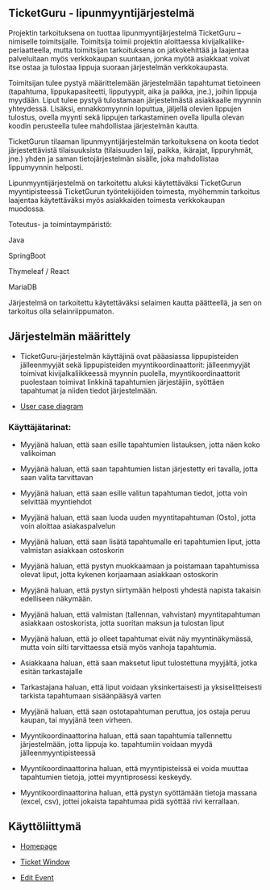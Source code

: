 ## TicketGuru - lipunmyyntijärjestelmä 

Projektin tarkoituksena on tuottaa lipunmyyntijärjestelmä TicketGuru –nimiselle toimitsijalle. Toimitsija toimii projektin aloittaessa kivijalkaliike-periaatteella, mutta toimitsijan tarkoituksena on jatkokehittää ja laajentaa palveluitaan myös verkkokaupan suuntaan, jonka myötä asiakkaat voivat itse ostaa ja tulostaa lippuja suoraan järjestelmän verkkokaupasta. 

 

Toimitsijan tulee pystyä määrittelemään järjestelmään tapahtumat tietoineen (tapahtuma, lippukapasiteetti, lipputyypit, aika ja paikka, jne.), joihin lippuja myydään. Liput tulee pystyä tulostamaan järjestelmästä asiakkaalle myynnin yhteydessä. Lisäksi, ennakkomyynnin loputtua, jäljellä olevien lippujen tulostus, ovella myynti sekä lippujen tarkastaminen ovella lipulla olevan koodin perusteella tulee mahdollistaa järjestelmän kautta. 

  

TicketGurun tilaaman lipunmyyntijärjestelmän tarkoituksena on koota tiedot järjestettävistä tilaisuuksista (tilaisuuden laji, paikka, ikärajat, lippuryhmät, jne.) yhden ja saman tietojärjestelmän sisälle, joka mahdollistaa lippumyynnin helposti. 

Lipunmyyntijärjestelmä on tarkoitettu aluksi käytettäväksi TicketGurun myyntipisteessä TicketGurun työntekijöiden toimesta, myöhemmin tarkoitus laajentaa käytettäväksi myös asiakkaiden toimesta verkkokaupan muodossa. 

Toteutus- ja toimintaympäristö: 

Java 

SpringBoot 

Thymeleaf / React 

MariaDB 

Järjestelmä on tarkoitettu käytettäväksi selaimen kautta päätteellä, ja sen on tarkoitus olla selainriippumaton. 

  

## Järjestelmän määrittely 

  

-   TicketGuru-järjestelmän käyttäjinä ovat pääasiassa lippupisteiden jälleenmyyjät sekä lippupisteiden myyntikoordinaattorit: jälleenmyyjät toimivat kivijalkaliikkeessä myynnin puolella, myyntikoordinaattorit puolestaan toimivat linkkinä tapahtumien järjestäjiin, syöttäen tapahtumat ja niiden tiedot järjestelmään. 

 

- [User case diagram](https://github.com/marko-airisto/TicketGuru/blob/master/Usercase__NZ_30012010.pdf) 

 

### Käyttäjätarinat: 

- Myyjänä haluan, että saan esille tapahtumien listauksen, jotta näen koko valikoiman 

- Myyjänä haluan, että saan tapahtumien listan järjestetty eri tavalla, jotta saan valita tarvittavan 

- Myyjänä haluan, että saan esille valitun tapahtuman tiedot, jotta voin selvittää myyntiehdot 

- Myyjänä haluan, että saan luoda uuden myyntitapahtuman (Osto), jotta voin aloittaa asiakaspalvelun 

- Myyjänä haluan, että saan lisätä tapahtumalle eri tapahtumien liput, jotta valmistan asiakkaan ostoskorin 

- Myyjänä haluan, että pystyn muokkaamaan ja poistamaan tapahtumissa olevat liput, jotta kykenen korjaamaan asiakkaan ostoskorin 

- Myyjänä haluan, että pystyn siirtymään helposti yhdestä napista takaisin edelliseen näkymään. 

- Myyjänä haluan, että valmistan (tallennan, vahvistan) myyntitapahtuman asiakkaan ostoskorista, jotta suoritan maksun ja tulostan liput 

- Myyjänä haluan, että jo olleet tapahtumat eivät näy myyntinäkymässä, mutta voin silti tarvittaessa etsiä myös vanhoja tapahtumia. 

- Asiakkaana haluan, että saan maksetut liput tulostettuna myyjältä, jotka esitän tarkastajalle 

- Tarkastajana haluan, että liput voidaan yksinkertaisesti ja yksiselitteisesti tarkista tapahtumaan sisäänpääsyä varten 

- Myyjänä haluan, että saan ostotapahtuman peruttua, jos ostaja peruu kaupan, tai myyjänä teen virheen. 

- Myyntikoordinaattorina haluan, että saan tapahtumia tallennettu järjestelmään, jotta lippuja ko. tapahtumiin voidaan myydä jälleenmyyntipisteessä 

- Myyntikoordinaattorina haluan, että myyntipisteissä ei voida muuttaa tapahtumien tietoja, jottei myyntiprosessi keskeydy. 

- Myyntikoordinaattorina haluan, että pystyn syöttämään tietoja massana (excel, csv), jottei jokaista tapahtumaa pidä syöttää rivi kerrallaan. 

 

 ## Käyttöliittymä 

  
- [Homepage](https://github.com/marko-airisto/TicketGuru/blob/master/Homepage.png) 

- [Ticket Window](https://github.com/marko-airisto/TicketGuru/blob/master/ChooseTicket.png) 

- [Edit Event](https://github.com/marko-airisto/TicketGuru/blob/master/EditTicket.png) 
